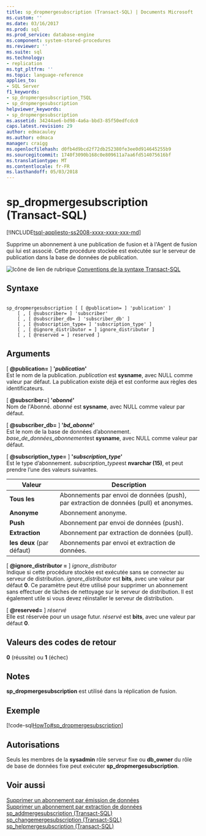 ```yaml
---
title: sp_dropmergesubscription (Transact-SQL) | Documents Microsoft
ms.custom: ''
ms.date: 03/16/2017
ms.prod: sql
ms.prod_service: database-engine
ms.component: system-stored-procedures
ms.reviewer: ''
ms.suite: sql
ms.technology:
- replication
ms.tgt_pltfrm: ''
ms.topic: language-reference
applies_to:
- SQL Server
f1_keywords:
- sp_dropmergesubscription_TSQL
- sp_dropmergesubscription
helpviewer_keywords:
- sp_dropmergesubscription
ms.assetid: 34244ae6-bd98-4a6a-bbd3-85f50edfcdc0
caps.latest.revision: 29
author: edmacauley
ms.author: edmaca
manager: craigg
ms.openlocfilehash: d0fb4d9bcd2f72db252380fe3ee0d914645255b9
ms.sourcegitcommit: 1740f3090b168c0e809611a7aa6fd514075616bf
ms.translationtype: MT
ms.contentlocale: fr-FR
ms.lasthandoff: 05/03/2018
---
```

# <a name="spdropmergesubscription-transact-sql"></a>sp_dropmergesubscription (Transact-SQL)
[!INCLUDE[tsql-appliesto-ss2008-xxxx-xxxx-xxx-md](../../includes/tsql-appliesto-ss2008-xxxx-xxxx-xxx-md.md)]

  Supprime un abonnement à une publication de fusion et à l'Agent de fusion qui lui est associé. Cette procédure stockée est exécutée sur le serveur de publication dans la base de données de publication.  
  
 ![Icône de lien de rubrique](../../database-engine/configure-windows/media/topic-link.gif "Icône lien de rubrique") [Conventions de la syntaxe Transact-SQL](../../t-sql/language-elements/transact-sql-syntax-conventions-transact-sql.md)  
  
## <a name="syntax"></a>Syntaxe  
  
```  
  
sp_dropmergesubscription [ [ @publication= ] 'publication' ]   
    [ , [ @subscriber= ] 'subscriber'    
    [ , [ @subscriber_db= ] 'subscriber_db' ]   
    [ , [ @subscription_type= ] 'subscription_type' ]   
    [ , [ @ignore_distributor = ] ignore_distributor ]   
    [ , [ @reserved = ] reserved ]  
```  
  
## <a name="arguments"></a>Arguments  
 [  **@publication=** ] **'***publication***'**  
 Est le nom de la publication. *publication* est **sysname**, avec NULL comme valeur par défaut. La publication existe déjà et est conforme aux règles des identificateurs.  
  
 [  **@subscriber=**] **'***abonné***'**  
 Nom de l'Abonné. *abonné* est **sysname**, avec NULL comme valeur par défaut.  
  
 [  **@subscriber_db=** ] **'***bd_abonné***'**  
 Est le nom de la base de données d’abonnement. *base_de_données_abonnement*est **sysname**, avec NULL comme valeur par défaut.  
  
 [  **@subscription_type=** ] **'***subscription_type***'**  
 Est le type d’abonnement. *subscription_type*est **nvarchar (15)**, et peut prendre l’une des valeurs suivantes.  
  
|Valeur| Description|  
|-----------|-----------------|  
|**Tous les**|Abonnements par envoi de données (push), par extraction de données (pull) et anonymes.|  
|**Anonyme**|Abonnement anonyme.|  
|**Push**|Abonnement par envoi de données (push).|  
|**Extraction**|Abonnement par extraction de données (pull).|  
|**les deux** (par défaut)|Abonnements par envoi et extraction de données.|  
  
 [  **@ignore_distributor =** ] *ignore_distributor*  
 Indique si cette procédure stockée est exécutée sans se connecter au serveur de distribution. *ignore_distributor* est **bits**, avec une valeur par défaut **0**. Ce paramètre peut être utilisé pour supprimer un abonnement sans effectuer de tâches de nettoyage sur le serveur de distribution. Il est également utile si vous devez réinstaller le serveur de distribution.  
  
 [  **@reserved=** ] *réservé*  
 Elle est réservée pour un usage futur. *réservé* est **bits**, avec une valeur par défaut **0**.  
  
## <a name="return-code-values"></a>Valeurs des codes de retour  
 **0** (réussite) ou **1** (échec)  
  
## <a name="remarks"></a>Notes  
 **sp_dropmergesubscription** est utilisé dans la réplication de fusion.  
  
## <a name="example"></a>Exemple  
 [!code-sql[HowTo#sp_dropmergesubscription](../../relational-databases/replication/codesnippet/tsql/sp-dropmergesubscription_1.sql)]  
  
## <a name="permissions"></a>Autorisations  
 Seuls les membres de la **sysadmin** rôle serveur fixe ou **db_owner** du rôle de base de données fixe peut exécuter **sp_dropmergesubscription**.  
  
## <a name="see-also"></a>Voir aussi  
 [Supprimer un abonnement par émission de données](../../relational-databases/replication/delete-a-push-subscription.md)   
 [Supprimer un abonnement par extraction de données](../../relational-databases/replication/delete-a-pull-subscription.md)   
 [sp_addmergesubscription &#40;Transact-SQL&#41;](../../relational-databases/system-stored-procedures/sp-addmergesubscription-transact-sql.md)   
 [sp_changemergesubscription &#40;Transact-SQL&#41;](../../relational-databases/system-stored-procedures/sp-changemergesubscription-transact-sql.md)   
 [sp_helpmergesubscription &#40;Transact-SQL&#41;](../../relational-databases/system-stored-procedures/sp-helpmergesubscription-transact-sql.md)  
  
  
